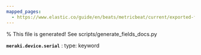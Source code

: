 ```yaml
---
mapped_pages:
  - https://www.elastic.co/guide/en/beats/metricbeat/current/exported-fields-meraki.html
---
```


% This file is generated! See scripts/generate_fields_docs.py

**`meraki.device.serial`**
:   type: keyword


